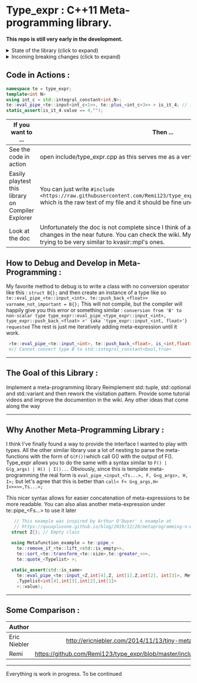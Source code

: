 # Type_expr : C++11 Meta-programming library. 
**This repo is still very early in the development.**

<details>
  <summary>State of the library (click to expand)</summary>
  
  > Early feedback was very positive. The syntax is very nice.
  > The implementation doesn't have the most state of the art optimization, but we are in the design and prototype phase.
  > The tests write themselves but they are in the wrong folder.
  > The CMakelist.txt is not good at all.
  > The wiki is well started but I'm trying to give the correct definition and it's harder than initially thought.
</details>
<details>
  <summary>Incoming breaking changes (click to expand)</summary>
  Most of the unary and binary meta-expression will now transition from having an meta-expression type to a variadic pack of meta-expression. The idea is to ease the parsing of multiples `f < te::input_< Ts... >, input_< Us... >` and requiring a lot less `te::pipe_< unpack, Fs... >` . This is a breaking change and most meta-expression weren't exhaustively tested. Some functions that required two informations like `te::replace_if_< P, F >` were left as such since I don't know if I should expand the F...` 
</details>

## Code in Actions :
```C++
namespace te = type_expr;
template<int N>
using int_c = std::integral_constant<int,N>;
te::eval_pipe_<te::input<int_c<1>>, te::plus_<int_c<3>> > is_it_4; // is_it_4 is an std::integral_constant<int,4>
static_assert(is_it_4.value == 4,"");
```

If you want to ... | Then ... 
--- | ---
See the code in action | open include/type_expr.cpp as this serves me as a very small testing unit.
Easily playtest this library on Compiler Explorer | You can just write `#include <https://raw.githubusercontent.com/Remi123/type_expr/master/include/type_expr.hpp>` which is the raw text of my file and it should be fine under a C++11 compiler
Look at the doc | Unfortunately the doc is not complete since I think of adding some more breaking changes in the near future. You can check the wiki. My meta-expression names are trying to be very similar to kvasir::mpl's ones.

## How to Debug and Develop in Meta-Programming :
My favorite method to debug is to write a class with no conversion operator like this : `struct B{};` and then create an instance of a type like so `te::eval_pipe_<te::input_<int>, te::push_back_<float>> varname_not_important = B{};`
 This will not compile, but the compiler will happily give you this error or something similar : 
 `conversion from 'B' to non-scalar type type_expr::eval_pipe_<type_expr::input_<int>, type_expr::push_back_<float> >' {aka 'type_expr::input_<int, float>'} requested`
 The rest is just me iteratively adding meta-expression until it work.
 ```C++   
  >te::eval_pipe_<te::input_<int>, te::push_back_<float>, is_<int,float>> varname_not_important = B{}; 
  >// Cannot convert type B to std::integral_constant<bool,true>
```
___

## The Goal of this Library :
Implement a meta-programming library
Reimplement std::tuple, std::optional and std::variant and then rework the visitation pattern.
Provide some tutorial videos and improve the documention in the wiki.
Any other ideas that come along the way

___

## Why Another Meta-Programming Library :
 I think I've finally found a way to provide the interface I wanted to play with types. All the other similar library use a lot of nesting to parse the meta-functions with the form of `G(F())`which call G() with the output of F(). Type_expr allows you to do the same with a syntax similar to  `F() | G(g_args) | H() | I()...` 
Obviously, since this is template meta-programming the real form is `eval_pipe_<input_<Ts...>, F, G<g_args>, H, I>;` but let's agree that this is better than `call< F< G<g_args,H< I<>>>>,Ts...>;`

This nicer syntax allows for easier concatenation of meta-expressions to be more readable. You can also alias another meta-expression under te::pipe_<Fs...> to use it later
```C++
   // This example was inspired by Arthur O'Dwyer' s example at 
   // https://quuxplusone.github.io/blog/2019/12/28/metaprogramming-n-ways/
  struct Z{}; // Empty class

  using Metafunction_example = te::pipe_<
    te::remove_if_<te::lift_<std::is_empty>>,
    te::sort_<te::transform_<te::size>,te::greater_<>>,
    te::quote_<Typelist> >;
    
  static_assert(std::is_same<
    te::eval_pipe_<te::input_<Z,int[4],Z, int[1],Z,int[2], int[3]>, Metafunction_example>
    ,Typelist<int[4],int[3],int[2],int[1]>
    >::value);
```
___

## Some Comparison :
Author | Link  
--- | ---: 
Eric Niebler | http://ericniebler.com/2014/11/13/tiny-metaprogramming-library/ 
Remi | https://github.com/Remi123/type_expr/blob/master/include/type_tup.hpp#L69 

___

Everything is work in progress. To be continued
